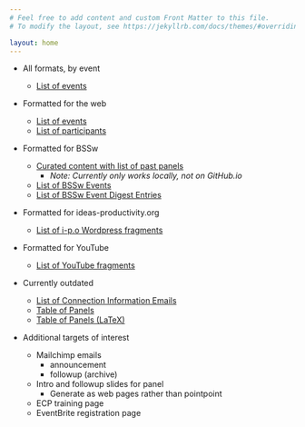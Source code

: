 ```yaml
---
# Feel free to add content and custom Front Matter to this file.
# To modify the layout, see https://jekyllrb.com/docs/themes/#overriding-theme-defaults

layout: home
---
```

- All formats, by event
  - [List of events](index-all-formats.html)

- Formatted for the web
  - [List of events](events.html)
  - [List of participants](participants.html)

- Formatted for BSSw
  - [Curated content with list of past panels](swr-panels-cc.md) 
    - *Note: Currently only works locally, not on GitHub.io*
  - [List of BSSw Events](bssw-events-index.html)
  - [List of BSSw Event Digest Entries](bssw-events-digest-index.html)

- Formatted for ideas-productivity.org
  - [List of i-p.o Wordpress fragments](ipo-events-index.html)

- Formatted for YouTube
  - [List of YouTube fragments](youtube-videos-index.html)

<!--
- Formatted for Connection Information Emails
-->

- Currently outdated
  - [List of Connection Information Emails](connection-emails-index.html)
  - [Table of Panels](panel-table.html)
  - [Table of Panels (LaTeX)](panel-table-latex.html)

- Additional targets of interest
  - Mailchimp emails
    - announcement
	- followup (archive)
  - Intro and followup slides for panel
    - Generate as web pages rather than pointpoint
  - ECP training page
  - EventBrite registration page
